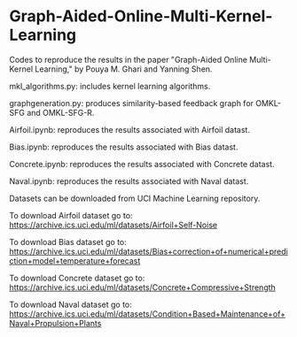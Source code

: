 # Graph-Aided-Online-Multi-Kernel-Learning
Codes to reproduce the results in the paper "Graph-Aided Online Multi-Kernel Learning," by Pouya M. Ghari and Yanning Shen.

mkl_algorithms.py: includes kernel learning algorithms.

graphgeneration.py: produces similarity-based feedback graph for OMKL-SFG and OMKL-SFG-R.

Airfoil.ipynb: reproduces the results associated with Airfoil datast.

Bias.ipynb: reproduces the results associated with Bias datast.

Concrete.ipynb: reproduces the results associated with Concrete datast.

Naval.ipynb: reproduces the results associated with Naval datast.

Datasets can be downloaded from UCI Machine Learning repository.

To download Airfoil dataset go to: https://archive.ics.uci.edu/ml/datasets/Airfoil+Self-Noise

To download Bias dataset go to: https://archive.ics.uci.edu/ml/datasets/Bias+correction+of+numerical+prediction+model+temperature+forecast

To download Concrete dataset go to: https://archive.ics.uci.edu/ml/datasets/Concrete+Compressive+Strength

To download Naval dataset go to: https://archive.ics.uci.edu/ml/datasets/Condition+Based+Maintenance+of+Naval+Propulsion+Plants
